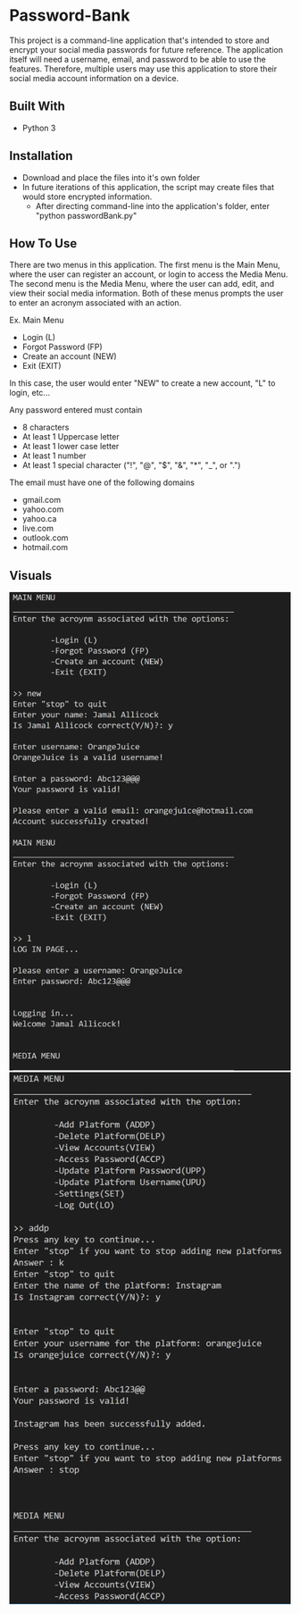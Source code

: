 # Password-Bank
This project is a command-line application that's intended to store and encrypt your social media
passwords for future reference. The application itself will need a username, email, and password 
to be able to use the features. Therefore, multiple users may use this application to store their
social media account information on a device.

## Built With
- Python 3

## Installation
- Download and place the files into it's own folder
- In future iterations of this application, the script may create files that would store encrypted information.
  - After directing command-line into the application's folder, enter "python passwordBank.py"
  
## How To Use
There are two menus in this application.
The first menu is the Main Menu, where the user can register an account, or login to access the Media Menu.
The second menu is the Media Menu, where the user can add, edit, and view their social media information.
Both of these menus prompts the user to enter an acronym associated with an action.

Ex. Main Menu
- Login (L)
- Forgot Password (FP)
- Create an account (NEW)
- Exit (EXIT)

In this case, the user would enter "NEW" to create a new account, "L" to login, etc...

Any password entered must contain
- 8 characters
- At least 1 Uppercase letter
- At least 1 lower case letter
- At least 1 number
- At least 1 special character ("!", "@", "$", "&", "*", "_", or ".")

The email must have one of the following domains
- gmail.com
- yahoo.com
- yahoo.ca 
- live.com
- outlook.com
- hotmail.com

## Visuals
![What it would look like in the command-line](https://github.com/jamal-allicock/Password-Bank/blob/master/menus.png)
![The menu to add social media platforms](https://github.com/jamal-allicock/Password-Bank/blob/master/media_menu.png)
